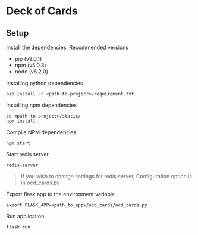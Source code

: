 # Deck of Cards

## Setup

Install the dependencies.
Recommended versions
* pip (v9.0.1)
* npm (v5.0.3)
* node (v6.2.0)


Installing python dependencies
```
pip install -r <path-to-projecr>/requirement.txt
```

Installing npm dependencies

```
cd <path-to-project>/static/
npm install
```

Compile NPM dependencies
```
npm start
```

Start redis server
```
redis-server
```
> If you wish to change settings for redis server, Configuration option is in ocd_cards.py


Export flask app to the environment variable

```
export FLASK_APP=<path_to_app>/ocd_cards/ocd_cards.py 
```

Run application
```
flask run
```